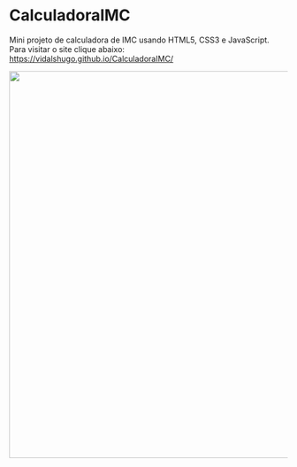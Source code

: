 # CalculadoraIMC

Mini projeto de calculadora de IMC usando HTML5, CSS3 e JavaScript.
<br>
Para visitar o site clique abaixo:
<br>
https://vidalshugo.github.io/CalculadoraIMC/
<div align="center">
<img src="https://user-images.githubusercontent.com/87623017/194678395-63aac433-9e92-40f7-805a-1c8e9cc99b44.png" width="700px" /
</div>
